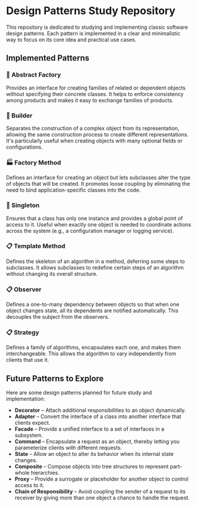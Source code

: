 # Design Patterns Study Repository

This repository is dedicated to studying and implementing classic software design patterns. Each pattern is implemented in a clear and minimalistic way to focus on its core idea and practical use cases.

## Implemented Patterns

### 🔷 Abstract Factory
Provides an interface for creating families of related or dependent objects without specifying their concrete classes. It helps to enforce consistency among products and makes it easy to exchange families of products.

### 🔨 Builder
Separates the construction of a complex object from its representation, allowing the same construction process to create different representations. It's particularly useful when creating objects with many optional fields or configurations.

### 🏭 Factory Method
Defines an interface for creating an object but lets subclasses alter the type of objects that will be created. It promotes loose coupling by eliminating the need to bind application-specific classes into the code.

### 🧍 Singleton
Ensures that a class has only one instance and provides a global point of access to it. Useful when exactly one object is needed to coordinate actions across the system (e.g., a configuration manager or logging service).

### 📋 Template Method
Defines the skeleton of an algorithm in a method, deferring some steps to subclasses. It allows subclasses to redefine certain steps of an algorithm without changing its overall structure.

### 📋 Observer
Defines a one-to-many dependency between objects so that when one object changes state, all its dependents are notified automatically. This decouples the subject from the observers.

### 📋 Strategy
Defines a family of algorithms, encapsulates each one, and makes them interchangeable. This allows the algorithm to vary independently from clients that use it.

## Future Patterns to Explore

Here are some design patterns planned for future study and implementation:

- **Decorator** – Attach additional responsibilities to an object dynamically.
- **Adapter** – Convert the interface of a class into another interface that clients expect.
- **Facade** – Provide a unified interface to a set of interfaces in a subsystem.
- **Command** – Encapsulate a request as an object, thereby letting you parameterize clients with different requests.
- **State** – Allow an object to alter its behavior when its internal state changes.
- **Composite** – Compose objects into tree structures to represent part-whole hierarchies.
- **Proxy** – Provide a surrogate or placeholder for another object to control access to it.
- **Chain of Responsibility** – Avoid coupling the sender of a request to its receiver by giving more than one object a chance to handle the request.
